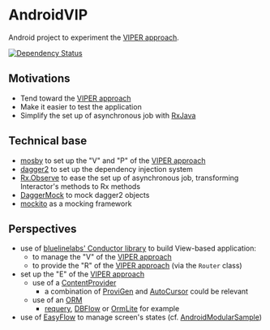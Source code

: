 # AndroidVIP

Android project to experiment the [VIPER approach](https://www.objc.io/issues/13-architecture/viper/).

[![Dependency Status](https://www.versioneye.com/user/projects/58fe705d6ac171431cf950fc/badge.svg?style=flat-square)](https://www.versioneye.com/user/projects/58fe705d6ac171431cf950fc)

## Motivations

- Tend toward the [VIPER approach](https://www.objc.io/issues/13-architecture/viper/)
- Make it easier to test the application
- Simplify the set up of asynchronous job with [RxJava](https://github.com/ReactiveX/RxJava)

## Technical base

- [mosby](https://github.com/sockeqwe/mosby) to set up the "V" and "P" of  the [VIPER approach](https://www.objc.io/issues/13-architecture/viper/)
- [dagger2](https://google.github.io/dagger/) to set up the dependency injection system
- [Rx.Observe](https://github.com/florent37/Rx.Observe) to ease the set up of asynchronous job, transforming Interactor's methods to Rx methods 
- [DaggerMock](https://github.com/fabioCollini/DaggerMock) to mock dagger2 objects
- [mockito](http://site.mockito.org/) as a mocking framework

## Perspectives

- use of [bluelinelabs' Conductor library](https://github.com/bluelinelabs/Conductor) to build View-based application:
    - to manage the "V" of the [VIPER approach](https://www.objc.io/issues/13-architecture/viper/)
    - to provide the "R" of the [VIPER approach](https://www.objc.io/issues/13-architecture/viper/) (via the `Router` class)
- set up the "E" of the  [VIPER approach](https://www.objc.io/issues/13-architecture/viper/) 
    - use of a [ContentProvider](https://developer.android.com/reference/android/content/ContentProvider.html)
        - a combination of [ProviGen](https://github.com/TimotheeJeannin/ProviGen) and [AutoCursor](https://github.com/yongjhih/AutoCursor) could be relevant
    - use of an [ORM](https://android-arsenal.com/tag/69)
        - [requery](https://github.com/requery/requery), [DBFlow](https://github.com/Raizlabs/DBFlow) or [OrmLite](https://github.com/j256/ormlite-android) for example
- use of [EasyFlow](https://github.com/Beh01der/EasyFlow) to manage screen's states (cf. [AndroidModularSample](https://roroche.github.io/AndroidModularSample/))
